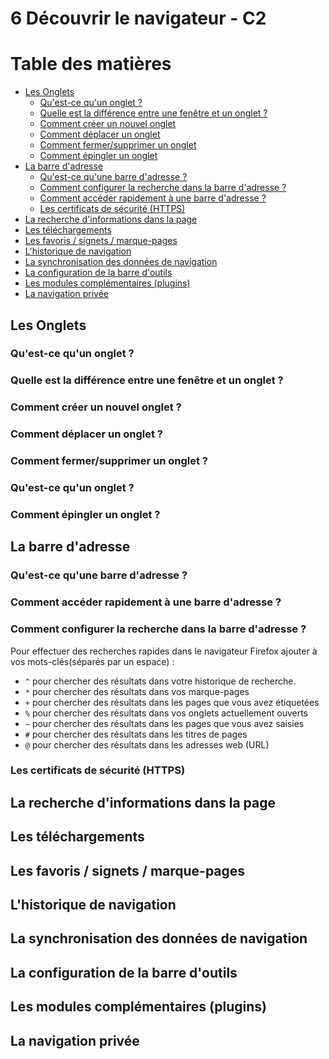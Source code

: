 # 6 Découvrir le navigateur - C2

# Table des matières

  * [Les Onglets](#les-onglets)
    + [Qu'est-ce qu'un onglet ?](#qu-est-ce-qu-un-onglet)
    + [Quelle est la différence entre une fenêtre et un onglet ?](#difference-entre-fenetre-et-onglet)
    + [Comment créer un nouvel onglet](#comment-creer-un-onglet)
    + [Comment déplacer un onglet](#comment-deplacer-un-onglet)
    + [Comment fermer/supprimer un onglet](#comment-fermer-supprimer-un-onglet)
    + [Comment épingler un onglet](#comment-epingler-un-onglet)
  * [La barre d'adresse](#la-barre-d-adresse)
    + [Qu'est-ce qu'une barre d'adresse ?](#qu-est-ce-qu-une-barre-d-adresse)
    + [Comment configurer la recherche dans la barre d'adresse ?](#comment-configurer-la-recherche-dans-la-barre-d-adresse)
    + [Comment accéder rapidement à une barre d'adresse ?](#comment-acceder-rapidement-a-une-barre-d-adresse)
    + [Les certificats de sécurité (HTTPS)](#les-certificats-de-s-curit---https-)
  * [La recherche d'informations dans la page](#la-recherche-d-informations-dans-la-page)
  * [Les téléchargements](#les-t-l-chargements)
  * [Les favoris / signets / marque-pages](#les-favoris---signets---marque-pages)
  * [L'historique de navigation](#l-historique-de-navigation)
  * [La synchronisation des données de navigation](#la-synchronisation-des-donn-es-de-navigation)
  * [La configuration de la barre d'outils](#la-configuration-de-la-barre-d-outils)
  * [Les modules complémentaires (plugins)](#les-modules-compl-mentaires--plugins-)
  * [La navigation privée](#la-navigation-priv-e)


## Les Onglets

### <a name="qu-est-ce-qu-un-onglet">Qu'est-ce qu'un onglet ?</a>
### <a name="difference-entre-fenetre-et-onglet">Quelle est la différence entre une fenêtre et un onglet ?</a>
### <a name="comment-creer-un-onglet">Comment créer un nouvel onglet ?</a>
### <a name="comment-deplacer-un-onglet">Comment déplacer un onglet ?</a>
### <a name="comment-fermer-supprimer-un-onglet">Comment fermer/supprimer un onglet ?</a>
### <a name="qu-est-ce-qu-un-onglet">Qu'est-ce qu'un onglet ?</a>
### <a name="comment-epingler-un-onglet">Comment épingler un onglet ?</a>






## <a name="la-barre-d-adresse">La barre d'adresse</a>

### <a name="qu-est-ce-qu-une-barre-d-adresse">Qu'est-ce qu'une barre d'adresse ?</a>
### <a name="comment-acceder-rapidement-a-une-barre-d-adresse">Comment accéder rapidement à une barre d'adresse ?</a>
### <a name="comment-configurer-la-recherche-dans-la-barre-d-adresse">Comment configurer la recherche dans la barre d'adresse ?</a>

Pour effectuer des recherches rapides dans le navigateur Firefox ajouter à vos mots-clés(séparés par un espace) : 

* `^` pour chercher des résultats dans votre historique de recherche.
* `*` pour chercher des résultats dans vos marque-pages
* `+` pour chercher des résultats dans les pages que vous avez étiquetées
* `%` pour chercher des résultats dans vos onglets actuellement ouverts
* `~` pour chercher des résultats dans les pages que vous avez saisies
* `#` pour chercher des résultats dans les titres de pages
* `@` pour chercher des résultats dans les adresses web (URL)

### Les certificats de sécurité (HTTPS)



## La recherche d'informations dans la page
## Les téléchargements
## Les favoris / signets / marque-pages
## L'historique de navigation
## La synchronisation des données de navigation
## La configuration de la barre d'outils
## Les modules complémentaires (plugins)
## La navigation privée

